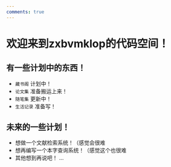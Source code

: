 ```yaml
---
comments: true
---
```


# 欢迎来到zxbvmklop的代码空间！


## 有一些计划中的东西！

* `藏书阁` 计划中！
* `论文集` 准备搬运上来！
* `随笔集` 更新中！
* `生活记录` 准备写！

## 未来的一些计划！

* 想做一个文献检索系统！（感觉会很难
* 想再编写一个本字查询系统！（感觉这个也很难
* 其他想到再说吧！
...       

